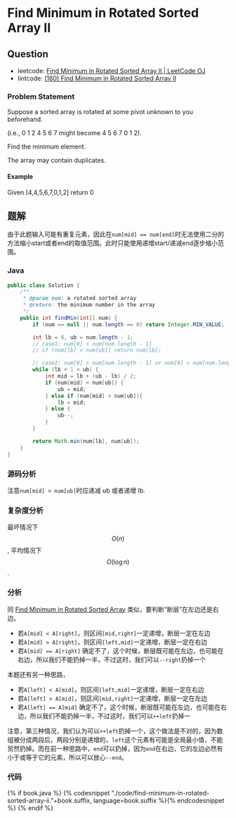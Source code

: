 # Find Minimum in Rotated Sorted Array II

## Question

- leetcode: [Find Minimum in Rotated Sorted Array II | LeetCode OJ](https://leetcode.com/problems/find-minimum-in-rotated-sorted-array-ii/)
- lintcode: [(160) Find Minimum in Rotated Sorted Array II](http://www.lintcode.com/en/problem/find-minimum-in-rotated-sorted-array-ii/)

### Problem Statement

Suppose a sorted array is rotated at some pivot unknown to you beforehand.

(i.e., 0 1 2 4 5 6 7 might become 4 5 6 7 0 1 2).

Find the minimum element.

The array may contain duplicates.

#### Example

Given [4,4,5,6,7,0,1,2] return 0

## 题解

由于此题输入可能有重复元素，因此在`num[mid] == num[end]`时无法使用二分的方法缩小start或者end的取值范围。此时只能使用递增start/递减end逐步缩小范围。


### Java

```java
public class Solution {
    /**
     * @param num: a rotated sorted array
     * @return: the minimum number in the array
     */
    public int findMin(int[] num) {
        if (num == null || num.length == 0) return Integer.MIN_VALUE;

        int lb = 0, ub = num.length - 1;
        // case1: num[0] < num[num.length - 1]
        // if (num[lb] < num[ub]) return num[lb];

        // case2: num[0] > num[num.length - 1] or num[0] < num[num.length - 1]
        while (lb + 1 < ub) {
            int mid = lb + (ub - lb) / 2;
            if (num[mid] < num[ub]) {
                ub = mid;
            } else if (num[mid] > num[ub]){
                lb = mid;
            } else {
                ub--;
            }
        }

        return Math.min(num[lb], num[ub]);
    }
}
```

### 源码分析

注意`num[mid] > num[ub]`时应递减 ub 或者递增 lb.

### 复杂度分析

最坏情况下 $$O(n)$$, 平均情况下 $$O(\log n)$$.


### 分析

同 [Find Minimum in Rotated Sorted Array](find-minimum-in-rotated-sorted-array.md) 类似，要判断“断层”在左边还是右边。

* 若`A[mid] < A[right]`，则区间`[mid,right]`一定递增，断层一定在左边
* 若`A[mid] > A[right]`，则区间`[left,mid]`一定递增，断层一定在右边
* 若`A[mid] == A[right]` 确定不了，这个时候，断层既可能在左边，也可能在右边，所以我们不能扔掉一半，不过这时，我们可以`--right`扔掉一个

本题还有另一种思路，

* 若`A[left] < A[mid]`，则区间`[left,mid]`一定递增，断层一定在右边
* 若`A[left] > A[mid]`，则区间`[mid,right]`一定递增，断层一定在左边
* 若`A[left] == A[mid]` 确定不了，这个时候，断层既可能在左边，也可能在右边，所以我们不能扔掉一半，不过这时，我们可以`++left`扔掉一

注意，第三种情况，我们认为可以`++left`扔掉一个，这个做法是不对的，因为数组被分成两段后，两段分别是递增的，`left`这个元素有可能是全局最小值，不能贸然扔掉。而在前一种思路中，`end`可以扔掉，因为`end`在右边，它的左边必然有小于或等于它的元素，所以可以放心`--end`。


### 代码

{% if book.java %}
{% codesnippet "./code/find-minimum-in-rotated-sorted-array-ii."+book.suffix, language=book.suffix %}{% endcodesnippet %}
{% endif %}